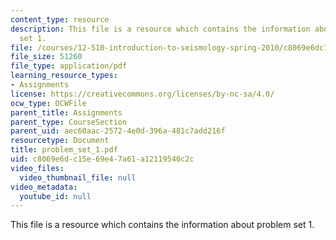 ```yaml
---
content_type: resource
description: This file is a resource which contains the information about problem
  set 1.
file: /courses/12-510-introduction-to-seismology-spring-2010/c8069e6dc15e69e47a61a12119540c2c_problem_set_1.pdf
file_size: 51260
file_type: application/pdf
learning_resource_types:
- Assignments
license: https://creativecommons.org/licenses/by-nc-sa/4.0/
ocw_type: OCWFile
parent_title: Assignments
parent_type: CourseSection
parent_uid: aec60aac-2572-4e0d-396a-481c7add216f
resourcetype: Document
title: problem_set_1.pdf
uid: c8069e6d-c15e-69e4-7a61-a12119540c2c
video_files:
  video_thumbnail_file: null
video_metadata:
  youtube_id: null
---
```

This file is a resource which contains the information about problem set 1.